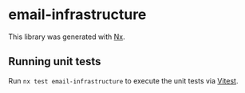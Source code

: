 # email-infrastructure

This library was generated with [Nx](https://nx.dev).

## Running unit tests

Run `nx test email-infrastructure` to execute the unit tests via [Vitest](https://vitest.dev/).
